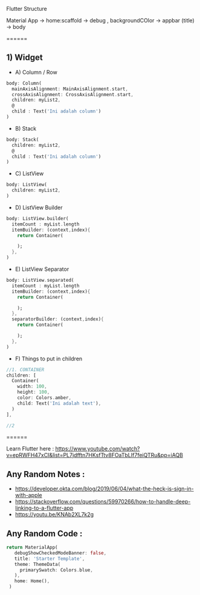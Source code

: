 Flutter Structure

Material App -> home:scaffold -> debug , backgroundCOlor
                              -> appbar (title)
                              -> body

======

## 1) Widget

- A) Column / Row
```dart
body: Column(
  mainAxisAlignment: MainAxisAlignment.start,
  crossAxisAlignment: CrossAxisAlignment.start,
  children: myList2,
  @
  child : Text('Ini adalah column')
)
```

- B) Stack
```dart
body: Stack(
  children: myList2,
  @
  child : Text('Ini adalah column')
)
```

- C) ListView
```dart
body: ListView(
  children: myList2,
)
```

- D) ListView Builder
```dart
body: ListView.builder(
  itemCount : myList.length
  itemBuilder: (context,index){
    return Container(

    );
  },
)
```

- E) ListView Separator
```dart
body: ListView.separated(
  itemCount : myList.length
  itemBuilder: (context,index){
    return Container(

    );
  },
  separatorBuilder: (context,index){
    return Container(

    );
  },
)
```

- F) Things to put in children

```dart
//1. CONTAINER
children: [
  Container(
    width: 100,
    height: 100,
    color: Colors.amber,
    child: Text('Ini adalah text'),
  )
],

//2

```















======


Learn Flutter here : https://www.youtube.com/watch?v=epRWFH47xCI&list=PL7jdfftn7HKsfTtv8FOaTbLIf7feiQTRu&pp=iAQB

## Any Random Notes :
- https://developer.okta.com/blog/2019/06/04/what-the-heck-is-sign-in-with-apple
- https://stackoverflow.com/questions/59970266/how-to-handle-deep-linking-to-a-flutter-app
- https://youtu.be/KNAb2XL7k2g

## Any Random Code :
```dart
return MaterialApp(
   debugShowCheckedModeBanner: false,
   title: 'Starter Template',
   theme: ThemeData(
     primarySwatch: Colors.blue,
   ),
   home: Home(),
 )
```